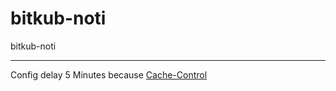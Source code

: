 # bitkub-noti
bitkub-noti

----------------------------------------------------------------------------------------------------

Config delay 5 Minutes because [Cache-Control](https://stackoverflow.com/a/55615178)
